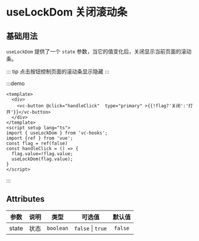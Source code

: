 # useLockDom 关闭滚动条


## 基础用法
`useLockDom` 提供了一个 `state` 参数，当它的值变化后，关闭显示当前页面的滚动条。

::: tip
点击按钮控制页面的滚动条显示隐藏
:::

:::demo
```vue
<template>
  <div>
    <vc-button @click="handleClick"  type="primary" >{{!flag?'关闭':'打开'}}</vc-button>
  </div>
</template>
<script setup lang="ts">
import { useLockDom } from 'vc-hooks';
import {ref } from 'vue';
const flag = ref(false)
const handleClick = () => {
  flag.value=!flag.value;
  useLockDom(flag.value);
}
</script>
```
:::

## Attributes

| 参数  | 说明 | 类型   | 可选值              | 默认值  |
| :----: | ---- | :------: | :-----------------: | :-------: |
| state | 状态 | `boolean` | `false` \\| `true`          | `false` |


